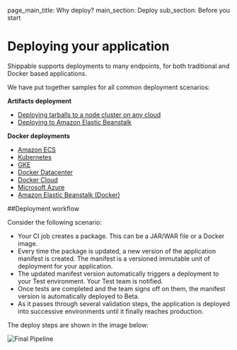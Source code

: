 page_main_title: Why deploy?
main_section: Deploy
sub_section: Before you start

# Deploying your application

Shippable supports deployments to many endpoints, for both traditional and Docker based applications.

We have put together samples for all common deployment scenarios:

**Artifacts deployment**

- [Deploying tarballs to a node cluster on any cloud](/deploy/vm-basic/)
- [Deploying to Amazon Elastic Beanstalk](/ci/deploy-to-aws-beanstalk/)

**Docker deployments**

- [Amazon ECS](/deploy/amazon-ecs/)
- [Kubernetes](/deploy/kubernetes/)
- [GKE](/deploy/gke/)
- [Docker Datacenter](/deploy/continuous_delivery_single_container_docker_application/)
- [Docker Cloud](/deploy/continuous_delivery_single_container_docker_application/)
- [Microsoft Azure](/deploy/continuous_delivery_single_container_docker_application/)
- [Amazon Elastic Beanstalk (Docker)](/deploy/aws-elastic-beanstalk/)


##Deployment workflow

Consider the following scenario:

- Your CI job creates a package. This can be a JAR/WAR file or a Docker image.
- Every time the package is updated, a new version of the application manifest is created. The manifest is a versioned immutable unit of deployment for your application.
- The updated manifest version automatically triggers a deployment to your Test environment. Your Test team is notified.
- Once tests are completed and the team signs off on them, the manifest version is automatically deployed to Beta.
- As it passes through several validation steps, the application is deployed into successive environments until it finally reaches production.

The deploy steps are shown in the image below:

<img src="/images/deploy/nodecluster/basic-pipeline.png" alt="Final Pipeline">
